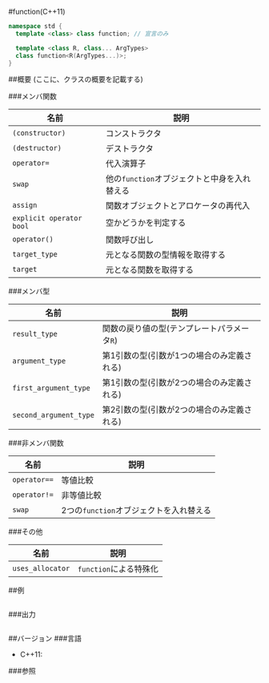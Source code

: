 #function(C++11)
```cpp
namespace std {
  template <class> class function; // 宣言のみ

  template <class R, class... ArgTypes>
  class function<R(ArgTypes...)>;
}
```

##概要
(ここに、クラスの概要を記載する)

###メンバ関数

| 名前 | 説明 |
|--------------------------|----------------------------------------------|
| `(constructor)`          | コンストラクタ |
| `(destructor)`           | デストラクタ |
| `operator=`              | 代入演算子 |
| `swap`                   | 他の`function`オブジェクトと中身を入れ替える |
| `assign`                 | 関数オブジェクトとアロケータの再代入 |
| `explicit operator bool` | 空かどうかを判定する |
| `operator()`             | 関数呼び出し |
| `target_type`            | 元となる関数の型情報を取得する |
| `target`                 | 元となる関数を取得する |

###メンバ型

| 名前 | 説明 |
|------------------------|---------------------------------------------|
| `result_type`          | 関数の戻り値の型(テンプレートパラメータ`R`) |
| `argument_type`        | 第1引数の型(引数が1つの場合のみ定義される) |
| `first_argument_type`  | 第1引数の型(引数が2つの場合のみ定義される) |
| `second_argument_type` | 第2引数の型(引数が2つの場合のみ定義される) |

###非メンバ関数

| 名前 | 説明 |
|--------------|-----------------------------------------|
| `operator==` | 等値比較 |
| `operator!=` | 非等値比較 |
| `swap`       | 2つの`function`オブジェクトを入れ替える |


###その他

| 名前 | 説明 |
|------------------|-----------------------------------------|
| `uses_allocator` | `function`による特殊化 |


##例
```cpp
```

###出力
```
```

##バージョン
###言語
- C++11:

###参照

